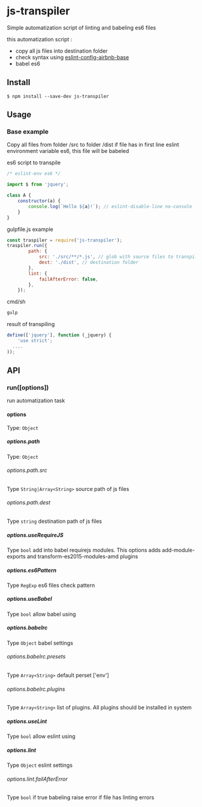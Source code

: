 # js-transpiler
Simple automatization script of linting and babeling es6 files

this automatization script :
* copy all js files into destination folder
* check syntax using [eslint-config-airbnb-base](https://github.com/airbnb/javascript) 
* babel es6
## Install

```
$ npm install --save-dev js-transpiler
```

## Usage

### Base example
Copy all files from folder /src to folder /dist
if file has in first line eslint environment variable es6, this file will be babeled

es6 script to transpile
```js
/* eslint-env es6 */

import $ from 'jquery';

class A {
    constructor(a) {
        console.log(`Hello ${a}!`); // eslint-disable-line no-console
    }
}
```
gulpfile.js example
```js
const traspiler = require('js-transpiler');
traspiler.run({
        path: {
            src: './src/**/*.js', // glob with source files to transpile
            dest: './dist', // destination folder
        },
        lint: {
            failAfterError: false,
        },
    });
```
cmd/sh
```cmd
gulp 
```
result of transpiling 
```js
define(['jquery'], function (_jquery) {
    'use strict';
  ....
));
```

## API

### run([options])
run automatization task

#### options
Type: `Object`
##### options.path
Type: `Object`
###### options.path.src
Type `String|Array<String>` source path of js files 
###### options.path.dest
Type `string` destination path of js files
##### options.useRequireJS
Type `bool` add into babel requirejs modules. This options adds add-module-exports and transform-es2015-modules-amd plugins
##### options.es6Pattern
Type `RegExp` es6 files check pattern
##### options.useBabel
Type `bool` allow babel using
##### options.babelrc
Type `Object` babel settings
###### options.babelrc.presets
Type `Array<String>` default perset ['env']
###### options.babelrc.plugins
Type `Array<String>` list of plugins. All plugins should be installed in system 
##### options.useLint
Type `bool` allow eslint using
##### options.lint
Type `Object` eslint settings
###### options.lint.failAfterError
Type `bool` if true babeling raise error if file has linting errors
